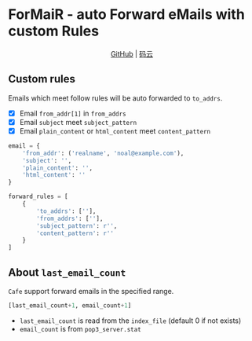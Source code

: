# ForMaiR - auto Forward eMails with custom Rules

<p align="center">
    <a href="https://github.com/k8scat/ForMaiR">GitHub</a> |
    <a href="https://gitee.com/hsowan/ForMaiR">码云</a>
</p>

## Custom rules

Emails which meet follow rules will be auto forwarded to `to_addrs`.

- [x] Email `from_addr[1]` in `from_addrs`
- [x] Email `subject` meet `subject_pattern`
- [x] Email `plain_content` or `html_content` meet `content_pattern`

```python
email = {
    'from_addr': ('realname', 'noal@example.com'),
    'subject': '',
    'plain_content': '',
    'html_content': ''
}

forward_rules = [
    {
        'to_addrs': [''],
        'from_addrs': [''],
        'subject_pattern': r'',
        'content_pattern': r''
    }
]
```

## About `last_email_count`

`Cafe` support forward emails in the specified range.

```python
[last_email_count+1, email_count+1]
```

- `last_email_count` is read from the `index_file` (default 0 if not exists)
- `email_count` is from `pop3_server.stat`
